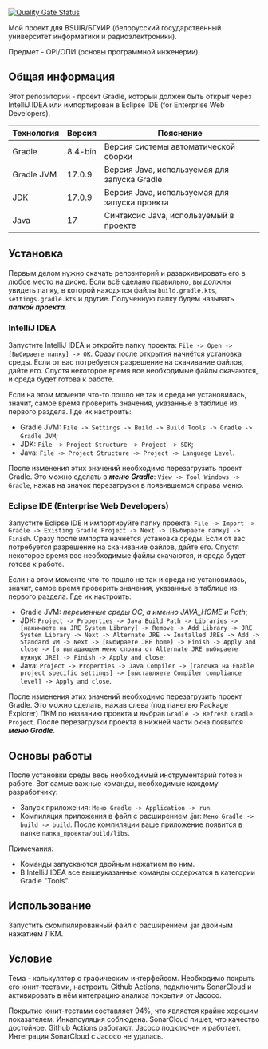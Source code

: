 [![Quality Gate Status](https://sonarcloud.io/api/project_badges/measure?project=Hummel009_Basics-of-Software-Engineering&metric=alert_status)](https://sonarcloud.io/summary/new_code?id=Hummel009_Basics-of-Software-Engineering)

Мой проект для BSUIR/БГУИР (белорусский государственный университет информатики и радиоэлектроники).

Предмет - OPI/ОПИ (основы программной инженерии).

## Общая информация

Этот репозиторий - проект Gradle, который должен быть открыт через IntelliJ IDEA или импортирован в Eclipse IDE (for Enterprise Web Developers).

| Технология | Версия  | Пояснение                                     |
|------------|---------|-----------------------------------------------|
| Gradle     | 8.4-bin | Версия системы автоматической сборки          |
| Gradle JVM | 17.0.9  | Версия Java, используемая для запуска Gradle  |
| JDK        | 17.0.9  | Версия Java, используемая для запуска проекта |
| Java       | 17      | Синтаксис Java, используемый в проекте        |

## Установка

Первым делом нужно скачать репозиторий и разархивировать его в любое место на диске. Если всё сделано правильно, вы должны увидеть папку, в которой находятся файлы `build.gradle.kts`, `settings.gradle.kts` и другие. Полученную папку будем называть ***папкой проекта***.

### IntelliJ IDEA

Запустите IntelliJ IDEA и откройте папку проекта: `File -> Open -> [Выбираете папку] -> OK`. Сразу после открытия начнётся установка среды. Если от вас потребуется разрешение на скачивание файлов, дайте его. Спустя некоторое время все необходимые файлы скачаются, и среда будет готова к работе.

Если на этом моменте что-то пошло не так и среда не установилась, значит, самое время проверить значения, указанные в таблице из первого раздела. Где их настроить:
* Gradle JVM: `File -> Settings -> Build -> Build Tools -> Gradle -> Gradle JVM`;
* JDK: `File -> Project Structure -> Project -> SDK`;
* Java: `File -> Project Structure -> Project -> Language Level`.

После изменения этих значений необходимо перезагрузить проект Gradle. Это можно сделать в ***меню Gradle***: `View -> Tool Windows -> Gradle`, нажав на значок перезагрузки в появившемся справа меню.

### Eclipse IDE (Enterprise Web Developers)

Запустите Eclipse IDE и импортируйте папку проекта: `File -> Import -> Gradle -> Existing Gradle Project -> Next -> [Выбираете папку] -> Finish`. Сразу после импорта начнётся установка среды. Если от вас потребуется разрешение на скачивание файлов, дайте его. Спустя некоторое время все необходимые файлы скачаются, и среда будет готова к работе.

Если на этом моменте что-то пошло не так и среда не установилась, значит, самое время проверить значения, указанные в таблице из первого раздела. Где их настроить:
* Gradle JVM: *переменные среды ОС, а именно JAVA_HOME и Path*;
* JDK: `Project -> Properties -> Java Build Path -> Libraries -> [нажимаете на JRE System Library] -> Remove -> Add Library -> JRE System Library -> Next -> Alternate JRE -> Installed JREs -> Add -> Standard VM -> Next -> [выбираете JRE home] -> Finish -> Apply and close -> [в выпадающем меню справа от Alternate JRE выбираете нужную JRE] -> Finish -> Apply and close`;
* Java: `Project -> Properties -> Java Compiler -> [галочка на Enable project specific settings] -> [выставляете Compiler compliance level] -> Apply and close`.

После изменения этих значений необходимо перезагрузить проект Gradle. Это можно сделать, нажав слева (под панелью Package Explorer) ПКМ по названию проекта и выбрав `Gradle -> Refresh Gradle Project`. После перезагрузки проекта в нижней части окна появится ***меню Gradle***. 

## Основы работы

После установки среды весь необходимый инструментарий готов к работе. Вот самые важные команды, необходимые каждому разработчику:

* Запуск приложения: `Меню Gradle -> Application -> run`.
* Компиляция приложения в файл с расширением .jar: `Меню Gradle -> build -> build`. После компиляции ваше приложение появится в папке `папка_проекта/build/libs`. 

Примечания: 
* Команды запускаются двойным нажатием по ним.
* В IntelliJ IDEA все вышеуказанные команды содержатся в категории Gradle "Tools".

## Использование

Запустить скомпилированный файл с расширением .jar двойным нажатием ЛКМ.

## Условие

Тема - калькулятор с графическим интерфейсом. Необходимо покрыть его юнит-тестами, настроить Github Actions, подключить SonarCloud и активировать в нём интеграцию анализа покрытия от Jacoco.

Покрытие юнит-тестами составляет 94%, что является крайне хорошим показателем. Инкапсуляция соблюдена. SonarCloud пишет, что качество достойное. Github Actions работают. Jacoco подключен и работает. Интеграция SonarCloud с Jacoco не удалась.
